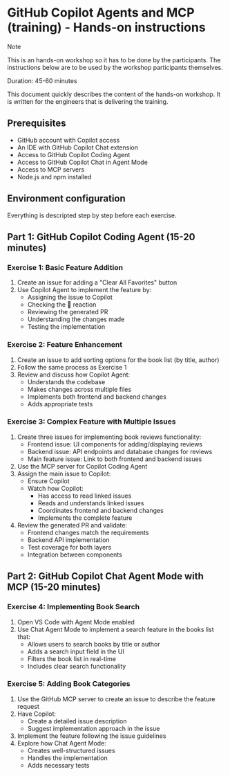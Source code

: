 # GitHub Copilot Agents and MCP (training) - Hands-on instructions

> [!NOTE]
> This is an hands-on workshop so it has to be done by the participants. The instructions below are to be used by the workshop participants themselves.

Duration: 45-60 minutes

This document quickly describes the content of the hands-on workshop. It is written for the engineers that is delivering the training.

## Prerequisites

- GitHub account with Copilot access
- An IDE with GitHub Copilot Chat extension
- Access to GitHub Copilot Coding Agent
- Access to GitHub Copilot Chat in Agent Mode
- Access to MCP servers
- Node.js and npm installed

## Environment configuration

Everything is descripted step by step before each exercise.

## Part 1: GitHub Copilot Coding Agent (15-20 minutes)

### Exercise 1: Basic Feature Addition

1. Create an issue for adding a "Clear All Favorites" button
2. Use Copilot Agent to implement the feature by:
   - Assigning the issue to Copilot
   - Checking the 👀 reaction
   - Reviewing the generated PR
   - Understanding the changes made
   - Testing the implementation

### Exercise 2: Feature Enhancement

1. Create an issue to add sorting options for the book list (by title, author)
2. Follow the same process as Exercise 1
3. Review and discuss how Copilot Agent:
   - Understands the codebase
   - Makes changes across multiple files
   - Implements both frontend and backend changes
   - Adds appropriate tests

### Exercise 3: Complex Feature with Multiple Issues

1. Create three issues for implementing book reviews functionality:
   - Frontend issue: UI components for adding/displaying reviews
   - Backend issue: API endpoints and database changes for reviews
   - Main feature issue: Link to both frontend and backend issues
2. Use the MCP server for Copilot Coding Agent
3. Assign the main issue to Copilot:
   - Ensure Copilot
   - Watch how Copilot:
     * Has access to read linked issues
     * Reads and understands linked issues
     * Coordinates frontend and backend changes
     * Implements the complete feature
4. Review the generated PR and validate:
   - Frontend changes match the requirements
   - Backend API implementation
   - Test coverage for both layers
   - Integration between components

## Part 2: GitHub Copilot Chat Agent Mode with MCP (15-20 minutes)

### Exercise 4: Implementing Book Search

1. Open VS Code with Agent Mode enabled
2. Use Chat Agent Mode to implement a search feature in the books list that:
   - Allows users to search books by title or author
   - Adds a search input field in the UI
   - Filters the book list in real-time
   - Includes clear search functionality

### Exercise 5: Adding Book Categories

1. Use the GitHub MCP server to create an issue to describe the feature request
2. Have Copilot:
   - Create a detailed issue description
   - Suggest implementation approach in the issue
3. Implement the feature following the issue guidelines
4. Explore how Chat Agent Mode:
   - Creates well-structured issues
   - Handles the implementation
   - Adds necessary tests
